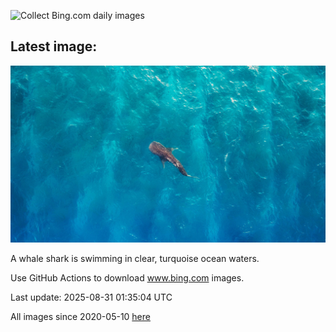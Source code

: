 ![Collect Bing.com daily images](https://github.com/counter2015/bing-daily-images/workflows/Collect%20Bing.com%20daily%20images/badge.svg)
## Latest image:
![](images/MaldivesWhaleShark.jpg)

A whale shark is swimming in clear, turquoise ocean waters.

Use GitHub Actions to download www.bing.com images.

Last update: 2025-08-31 01:35:04 UTC

All images since 2020-05-10 [here](https://github.com/counter2015/bing-daily-images/tree/master/images)
